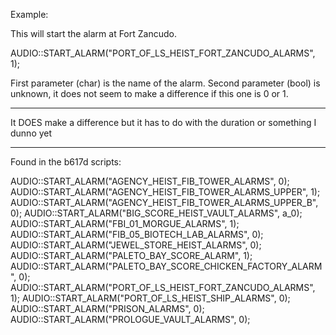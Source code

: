 Example:

This will start the alarm at Fort Zancudo.

AUDIO::START_ALARM("PORT_OF_LS_HEIST_FORT_ZANCUDO_ALARMS", 1);

First parameter (char) is the name of the alarm.
Second parameter (bool) is unknown, it does not seem to make a difference if this one is 0 or 1.

----------

It DOES make a difference but it has to do with the duration or something I dunno yet

----------

 Found in the b617d scripts:

 AUDIO::START_ALARM("AGENCY_HEIST_FIB_TOWER_ALARMS", 0);
 AUDIO::START_ALARM("AGENCY_HEIST_FIB_TOWER_ALARMS_UPPER", 1);
 AUDIO::START_ALARM("AGENCY_HEIST_FIB_TOWER_ALARMS_UPPER_B", 0);
 AUDIO::START_ALARM("BIG_SCORE_HEIST_VAULT_ALARMS", a_0);
 AUDIO::START_ALARM("FBI_01_MORGUE_ALARMS", 1);
 AUDIO::START_ALARM("FIB_05_BIOTECH_LAB_ALARMS", 0);
 AUDIO::START_ALARM("JEWEL_STORE_HEIST_ALARMS", 0);
 AUDIO::START_ALARM("PALETO_BAY_SCORE_ALARM", 1);
 AUDIO::START_ALARM("PALETO_BAY_SCORE_CHICKEN_FACTORY_ALARM", 0);
 AUDIO::START_ALARM("PORT_OF_LS_HEIST_FORT_ZANCUDO_ALARMS", 1);
 AUDIO::START_ALARM("PORT_OF_LS_HEIST_SHIP_ALARMS", 0);
 AUDIO::START_ALARM("PRISON_ALARMS", 0);
 AUDIO::START_ALARM("PROLOGUE_VAULT_ALARMS", 0);